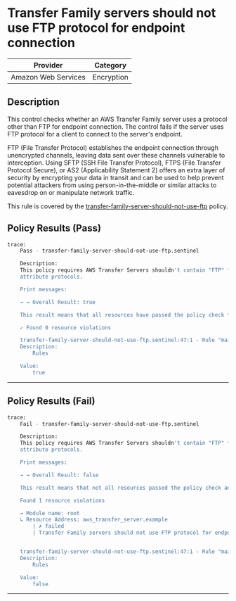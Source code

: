 # Transfer Family servers should not use FTP protocol for endpoint connection

| Provider            |   Category   |
| ------------------- | -----------  |
| Amazon Web Services |  Encryption  |

## Description

This control checks whether an AWS Transfer Family server uses a protocol other than FTP for endpoint connection. The control fails if the server uses FTP protocol for a client to connect to the server's endpoint.

FTP (File Transfer Protocol) establishes the endpoint connection through unencrypted channels, leaving data sent over these channels vulnerable to interception. Using SFTP (SSH File Transfer Protocol), FTPS (File Transfer Protocol Secure), or AS2 (Applicability Statement 2) offers an extra layer of security by encrypting your data in transit and can be used to help prevent potential attackers from using person-in-the-middle or similar attacks to eavesdrop on or manipulate network traffic.

This rule is covered by the [transfer-family-server-should-not-use-ftp](../../policies/transfer-family-server-should-not-use-ftp.sentinel) policy.

## Policy Results (Pass)

```bash
trace:
    Pass - transfer-family-server-should-not-use-ftp.sentinel

    Description:
    This policy requires AWS Transfer Servers shouldn't contain "FTP" for the
    attribute protocols.

    Print messages:

    → → Overall Result: true

    This result means that all resources have passed the policy check for the policy transfer-family-server-should-not-use-ftp.

    ✓ Found 0 resource violations

    transfer-family-server-should-not-use-ftp.sentinel:47:1 - Rule "main"
    Description:
        Rules

    Value:
        true
```

---

## Policy Results (Fail)

```bash
trace:
    Fail - transfer-family-server-should-not-use-ftp.sentinel

    Description:
    This policy requires AWS Transfer Servers shouldn't contain "FTP" for the
    attribute protocols.

    Print messages:

    → → Overall Result: false

    This result means that not all resources passed the policy check and the protected behavior is not allowed for the policy transfer-family-server-should-not-use-ftp.

    Found 1 resource violations

    → Module name: root
    ↳ Resource Address: aws_transfer_server.example
        | ✗ failed
        | Transfer Family servers should not use FTP protocol for endpoint connection. For more information, Refer to https://docs.aws.amazon.com/securityhub/latest/userguide/transfer-controls.html#transfer-2 for more details.


    transfer-family-server-should-not-use-ftp.sentinel:47:1 - Rule "main"
    Description:
        Rules

    Value:
        false
```

---
